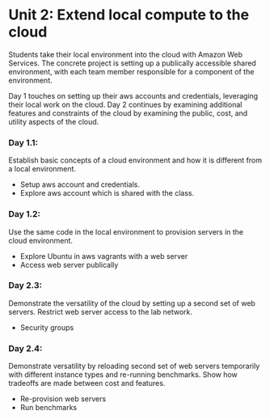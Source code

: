 # Unit 2: Extend local compute to the cloud

Students take their local environment into the cloud with Amazon Web
Services.  The concrete project is setting up a publically accessible
shared environment, with each team member responsible for a component of
the environment.

Day 1 touches on setting up their aws accounts and credentials,
leveraging their local work on the cloud.  Day 2 continues by examining
additional features and constraints of the cloud by examining the
public, cost, and utility aspects of the cloud.

### Day 1.1: 

Establish basic concepts of a cloud environment and how it is different
from a local environment.  

  * Setup aws account and credentials.
  * Explore aws account which is shared with the class.

### Day 1.2: 

Use the same code in the local environment to provision servers in the
cloud environment.

  * Explore Ubuntu in aws vagrants with a web server
  * Access web server publically

### Day 2.3: 

Demonstrate the versatility of the cloud by setting up a second set of
web servers.  Restrict web server access to the lab network.
  
  * Security groups

### Day 2.4: 

Demonstrate versatility by reloading second set of web servers
temporarily with different instance types and re-running benchmarks.
Show how tradeoffs are made between cost and features.

  * Re-provision web servers
  * Run benchmarks
